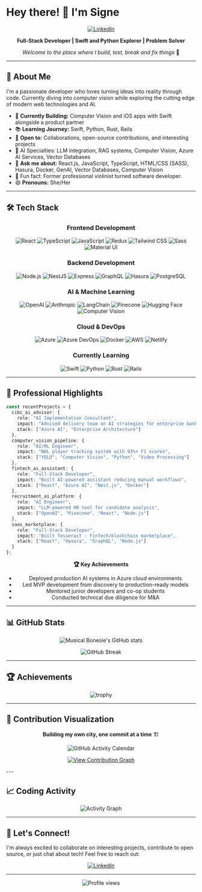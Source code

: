 # Hey there! 👋 I'm Signe 

<div align="center">
  
[![LinkedIn](https://img.shields.io/badge/LinkedIn-Connect-0077B5?style=for-the-badge&logo=linkedin&logoColor=white)](https://www.linkedin.com/in/signekurczaba/)

**Full-Stack Developer | Swift and Python Explorer | Problem Solver**

*Welcome to the place where I build, test, break and fix things* 🚀

</div>

---

## 🎯 About Me

I'm a passionate developer who loves turning ideas into reality through code. Currently diving into computer vision while exploring the cutting edge of modern web technologies and AI.

- 🎨 **Currently Building:** Computer Vision and iOS apps with Swift alongside a product partner
- 📚 **Learning Journey:** Swift, Python, Rust, Rails
- 🤝 **Open to:** Collaborations, open-source contributions, and interesting projects
- 🤖 AI Specialties: LLM integration, RAG systems, Computer Vision, Azure AI Services, Vector Databases
- 💬 **Ask me about:** React.js, JavaScript, TypeScript, HTML/CSS (SASS), Hasura, Docker, GenAI, Vector Databases, Computer Vision
- 🎻 Fun fact: Former professional violinist turned software developer.
- 😄 **Pronouns:** She/Her

---

## 🛠️ Tech Stack

<div align="center">

### Frontend Development
![React](https://img.shields.io/badge/React-61DAFB?style=for-the-badge&logo=react&logoColor=black)
![TypeScript](https://img.shields.io/badge/TypeScript-3178C6?style=for-the-badge&logo=typescript&logoColor=white)
![JavaScript](https://img.shields.io/badge/JavaScript-F7DF1E?style=for-the-badge&logo=javascript&logoColor=black)
![Redux](https://img.shields.io/badge/Redux-764ABC?style=for-the-badge&logo=redux&logoColor=white)
![Tailwind CSS](https://img.shields.io/badge/Tailwind_CSS-38B2AC?style=for-the-badge&logo=tailwind-css&logoColor=white)
![Sass](https://img.shields.io/badge/Sass-CC6699?style=for-the-badge&logo=sass&logoColor=white)
![Material UI](https://img.shields.io/badge/Material_UI-0081CB?style=for-the-badge&logo=material-ui&logoColor=white)

### Backend Development
![Node.js](https://img.shields.io/badge/Node.js-339933?style=for-the-badge&logo=node.js&logoColor=white)
![NestJS](https://img.shields.io/badge/NestJS-E0234E?style=for-the-badge&logo=nestjs&logoColor=white)
![Express](https://img.shields.io/badge/Express-000000?style=for-the-badge&logo=express&logoColor=white)
![GraphQL](https://img.shields.io/badge/GraphQL-E10098?style=for-the-badge&logo=graphql&logoColor=white)
![Hasura](https://img.shields.io/badge/Hasura-1EB4D4?style=for-the-badge&logo=hasura&logoColor=white)
![PostgreSQL](https://img.shields.io/badge/PostgreSQL-316192?style=for-the-badge&logo=postgresql&logoColor=white)

### AI & Machine Learning
![OpenAI](https://img.shields.io/badge/OpenAI-412991?style=for-the-badge&logo=openai&logoColor=white)
![Anthropic](https://img.shields.io/badge/Anthropic-191919?style=for-the-badge&logo=anthropic&logoColor=white)
![LangChain](https://img.shields.io/badge/LangChain-121212?style=for-the-badge&logo=chainlink&logoColor=white)
![Pinecone](https://img.shields.io/badge/Pinecone-000000?style=for-the-badge&logo=pinecone&logoColor=white)
![Hugging Face](https://img.shields.io/badge/Hugging_Face-FFD21E?style=for-the-badge&logo=huggingface&logoColor=black)
![Computer Vision](https://img.shields.io/badge/Computer_Vision-5C3EE8?style=for-the-badge&logo=opencv&logoColor=white)

### Cloud & DevOps
![Azure](https://img.shields.io/badge/Microsoft_Azure-0078D4?style=for-the-badge&logo=microsoft-azure&logoColor=white)
![Azure DevOps](https://img.shields.io/badge/Azure_DevOps-0078D7?style=for-the-badge&logo=azure-devops&logoColor=white)
![Docker](https://img.shields.io/badge/Docker-2496ED?style=for-the-badge&logo=docker&logoColor=white)
![AWS](https://img.shields.io/badge/AWS-232F3E?style=for-the-badge&logo=amazon-aws&logoColor=white)
![Netlify](https://img.shields.io/badge/Netlify-00C7B7?style=for-the-badge&logo=netlify&logoColor=white)

### Currently Learning
![Swift](https://img.shields.io/badge/Swift-FA7343?style=for-the-badge&logo=swift&logoColor=white)
![Python](https://img.shields.io/badge/Python-3776AB?style=for-the-badge&logo=python&logoColor=white)
![Rust](https://img.shields.io/badge/Rust-000000?style=for-the-badge&logo=rust&logoColor=white)
![Rails](https://img.shields.io/badge/Rails-CC0000?style=for-the-badge&logo=ruby-on-rails&logoColor=white)

</div>

---

## 💼 Professional Highlights

```typescript
const recentProjects = {
  cibc_ai_advisor: {
    role: "AI Implementation Consultant",
    impact: "Advised delivery team on AI strategies for enterprise banking",
    stack: ["Azure AI", "Enterprise Architecture"]
  },
  computer_vision_pipeline: {
    role: "AI/ML Engineer",
    impact: "NHL player tracking system with 93%+ F1 scores",
    stack: ["YOLO", "Computer Vision", "Python", "Video Processing"]
  },
  fintech_ai_assistant: {
    role: "Full-Stack Developer",
    impact: "Built AI-powered assistant reducing manual workflows",
    stack: ["React", "Azure AI", "Nest.js", "Docker"]
  },
  recruitment_ai_platform: {
    role: "AI Engineer",
    impact: "LLM-powered HR tool for candidate analysis",
    stack: ["OpenAI", "Pinecone", "React", "Node.js"]
  },
  saas_marketplace: {
    role: "Full-Stack Developer", 
    impact: "Built Tesseract - FinTech/blockchain marketplace",
    stack: ["React", "Hasura", "GraphQL", "Node.js"]
  }
};
```

<div align="center">

**🏆 Key Achievements**
- Deployed production AI systems in Azure cloud environments
- Led MVP development from discovery to production-ready models
- Mentored junior developers and co-op students
- Conducted technical due diligence for M&A

</div>

---

## 📊 GitHub Stats

<div align="center">

![Musical Bonesie's GitHub stats](https://github-readme-stats.vercel.app/api?username=Musical-Bonesie&count_private=true&show_icons=true&theme=dracula&hide_border=true&bg_color=0D1117)

![GitHub Streak](https://github-readme-streak-stats.herokuapp.com/?user=Musical-Bonesie&theme=dracula&hide_border=true&background=0D1117)

</div>

---

## 🏆 Achievements

<div align="center">

![trophy](https://github-profile-trophy.vercel.app/?username=Musical-Bonesie&theme=dracula&no-frame=true&row=1&column=6&margin-w=15&margin-h=15)

</div>

---

## 🌆 Contribution Visualization

<div align="center">

**Building my own city, one commit at a time** 🏗️

![GitHub Activity Calendar](https://ghchart.rshah.org/9745F5/Musical-Bonesie)

[![View Contribution Graph](https://img.shields.io/badge/View_Contribution_Graph-181717?style=for-the-badge&logo=github&logoColor=white)](https://github.com/Musical-Bonesie)

</div>
---

## 📈 Coding Activity

<div align="center">

![Activity Graph](https://github-readme-activity-graph.vercel.app/graph?username=Musical-Bonesie&theme=dracula&hide_border=true&bg_color=0D1117)

</div>

---

## 💼 Let's Connect!

I'm always excited to collaborate on interesting projects, contribute to open source, or just chat about tech! Feel free to reach out:

<div align="center">

[![LinkedIn](https://img.shields.io/badge/LinkedIn-Let's_Connect-0077B5?style=for-the-badge&logo=linkedin&logoColor=white)](https://www.linkedin.com/in/signekurczaba/)

</div>

---

<div align="center">
  <img src="https://komarev.com/ghpvc/?username=Musical-Bonesie&color=blueviolet&style=for-the-badge" alt="Profile views" />
</div>
